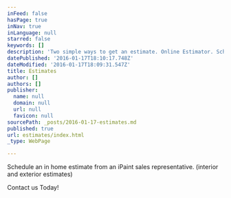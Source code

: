```yaml
---
inFeed: false
hasPage: true
inNav: true
inLanguage: null
starred: false
keywords: []
description: 'Two simple ways to get an estimate. Online Estimator. Schedule Estimate '
datePublished: '2016-01-17T18:10:17.748Z'
dateModified: '2016-01-17T18:09:31.547Z'
title: Estimates
author: []
authors: []
publisher:
  name: null
  domain: null
  url: null
  favicon: null
sourcePath: _posts/2016-01-17-estimates.md
published: true
url: estimates/index.html
_type: WebPage

---
```

Schedule an in home estimate from an iPaint sales representative. (interior and exterior estimates)

Contact us Today!